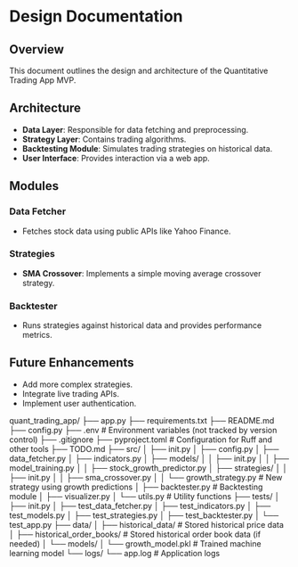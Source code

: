 # Design Documentation

## Overview

This document outlines the design and architecture of the Quantitative Trading App MVP.

## Architecture

- **Data Layer**: Responsible for data fetching and preprocessing.
- **Strategy Layer**: Contains trading algorithms.
- **Backtesting Module**: Simulates trading strategies on historical data.
- **User Interface**: Provides interaction via a web app.

## Modules

### Data Fetcher

- Fetches stock data using public APIs like Yahoo Finance.

### Strategies

- **SMA Crossover**: Implements a simple moving average crossover strategy.

### Backtester

- Runs strategies against historical data and provides performance metrics.

## Future Enhancements

- Add more complex strategies.
- Integrate live trading APIs.
- Implement user authentication.

quant_trading_app/
├── app.py
├── requirements.txt
├── README.md
├── config.py
├── .env # Environment variables (not tracked by version control)
├── .gitignore
├── pyproject.toml # Configuration for Ruff and other tools
├── TODO.md
├── src/
│ ├── init.py
│ ├── config.py
│ ├── data_fetcher.py
│ ├── indicators.py
│ ├── models/
│ │ ├── init.py
│ │ ├── model_training.py
│ │ ├── stock_growth_predictor.py
│ ├── strategies/
│ │ ├── init.py
│ │ ├── sma_crossover.py
│ │ └── growth_strategy.py # New strategy using growth predictions
│ ├── backtester.py # Backtesting module
│ ├── visualizer.py
│ └── utils.py # Utility functions
├── tests/
│ ├── init.py
│ ├── test_data_fetcher.py
│ ├── test_indicators.py
│ ├── test_models.py
│ ├── test_strategies.py
│ ├── test_backtester.py
│ └── test_app.py
├── data/
│ ├── historical_data/ # Stored historical price data
│ ├── historical_order_books/ # Stored historical order book data (if needed)
│ └── models/
│ └── growth_model.pkl # Trained machine learning model
└── logs/
└── app.log # Application logs

